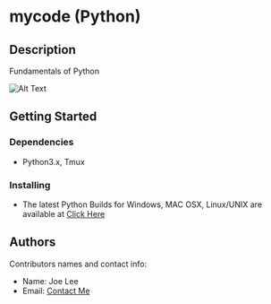 # mycode (Python)

## Description

Fundamentals of Python 

![Alt Text](https://media.tenor.com/DxeK02KwNbEAAAAd/java-python.gifhttps://media.tenor.com/DxeK02KwNbEAAAAd/java-python.gif)

## Getting Started

### Dependencies

* Python3.x, Tmux

### Installing

* The latest Python Builds for Windows, MAC OSX, Linux/UNIX are available at [Click Here](https://www.python.org/downloads/)

## Authors

Contributors names and contact info:

* Name: Joe Lee  
* Email: [Contact Me](mailto:joe.05.lee@outlook.com)


